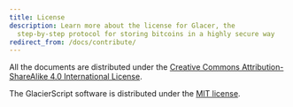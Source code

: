 ```yaml
---
title: License
description: Learn more about the license for Glacer, the
  step-by-step protocol for storing bitcoins in a highly secure way
redirect_from: /docs/contribute/
---
```


All the documents are distributed under the
[Creative Commons Attribution-ShareAlike 4.0 International License](https://creativecommons.org/licenses/by-sa/4.0/).

The GlacierScript software is distributed under the
[MIT license](https://opensource.org/licenses/MIT).
